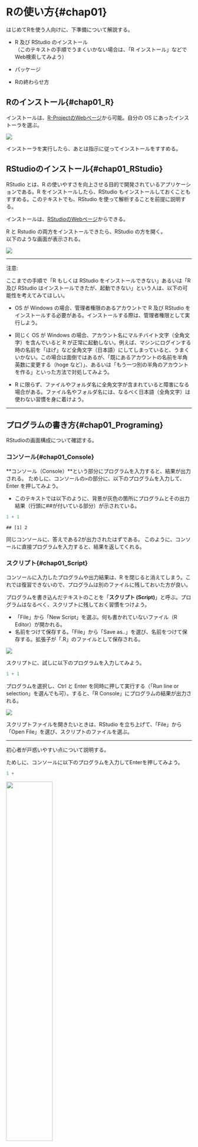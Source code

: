 


# Rの使い方{#chap01}

はじめてRを使う人向けに、下準備について解説する。

* R 及び RStudio のインストール  
（このテキストの手順でうまくいかない場合は、「R インストール」などでWeb検索してみよう）  

* パッケージ  
* Rの終わらせ方  

## Rのインストール{#chap01_R}

インストールは、[R-ProjectのWebページ](https://cran.r-project.org)から可能。自分の OS にあったインストーラを選ぶ。  

![](./images/image01_R.png)<!-- -->


インストーラを実行したら、あとは指示に従ってインストールをすすめる。  
  

## RStudioのインストール{#chap01_RStudio}


RStudio とは、R の使いやすさを向上させる目的で開発されているアプリケーションである。R をインストールしたら、RStudio もインストールしておくこともすすめる。このテキストでも、RStudio を使って解析することを前提に説明する。    
  
インストールは、[RStudioのWebページ](https://posit.co/download/rstudio-desktop/)からできる。
  
  
R と Rstudio の両方をインストールできたら、RStudio の方を開く。  
以下のような画面が表示される。

![](./images/image01_RStudio_ex.png)<!-- -->



***
注意:  
  
ここまでの手順で「R もしくは RStudio をインストールできない」あるいは「R 及び RStudio はインストールできたが、起動できない」という人は、以下の可能性を考えてみてほしい。  
  
* OS が Windows の場合、管理者権限のあるアカウントで R 及び RStudio をインストールする必要がある。インストールする際は、管理者権限として実行しよう。  
  
* 同じく OS が Windows の場合、アカウント名にマルチバイト文字（全角文字）を含んでいると R が正常に起動しない。例えば、マシンにログインする時の名前を「ほげ」など全角文字（日本語）にしてしまっていると、うまくいかない。この場合は面倒ではあるが、「既にあるアカウントの名前を半角英数に変更する（hoge など）」、あるいは「もう一つ別の半角のアカウントを作る」といった方法で対処してみよう。  
  
* R に限らず、ファイルやフォルダ名に全角文字が含まれていると障害になる場合がある。ファイル名やフォルダ名には、なるべく日本語（全角文字）は使わない習慣を身に着けよう。  

***

  
## プログラムの書き方{#chap01_Programing}

RStudioの画面構成について確認する。


### コンソール{#chap01_Console}

**コンソール（Console）**という部分にプログラムを入力すると、結果が出力される。
ためしに、コンソールの`>`の部分に、以下のプログラムを入力して、Enter を押してみよう。  
  
* このテキストでは以下のように、背景が灰色の箇所にプログラムとその出力結果（行頭に##が付いている部分）が示されている。


``` r
1 + 1
```

```
## [1] 2
```

同じコンソールに、答えである2が出力されたはずである。
このように、コンソールに直接プログラムを入力すると、結果を返してくれる。  
  
### スクリプト{#chap01_Script}

コンソールに入力したプログラムや出力結果は、R を閉じると消えてしまう。これでは復習できないので、プログラムは別のファイルに残しておいた方が良い。  
  
プログラムを書き込んだテキストのことを「**スクリプト (Script)**」と呼ぶ。プログラムはなるべく、スクリプトに残しておく習慣をつけよう。  
  
    
* 「File」から「New Script」を選ぶ。何も書かれていないファイル（R Editor）が開かれる。  
* 名前をつけて保存する。「File」から「Save as..」を選び、名前をつけて保存する。拡張子が「.R」のファイルとして保存される。  
  
  
![](images/image01_Script1.png)

スクリプトに、試しに以下のプログラムを入力してみよう。  


``` r
1 + 1
```

プログラムを選択し、Ctrl と Enter を同時に押して実行する（「Run line or selection」を選んでも可）。すると、「R Console」にプログラムの結果が出力される。  

![](./images/image01_Script2.png)<!-- -->

スクリプトファイルを開きたいときは、RStudio を立ち上げて、「File」から「Open File」を選び、スクリプトのファイルを選ぶ。  


*** 
初心者が戸惑いやすい点について説明する。  
    
ためしに、コンソールに以下のプログラムを入力してEnterを押してみよう。


``` r
1 + 
```

<img src="./images/image01_Error1.png" width="50%" />


何も表示されないし、冒頭が`>`ではなく`+`が表示される。Enter を押しても元に戻らない。  
  
プログラムが不完全なことが原因である。`1 + `と中途半端な状態で入力したので、Rはプログラムの続きがあるものと思って入力を待っている状態にある。プログラムの続きを入力すれば、結果が出力される。例えばこの例ならば、`1`を入力してEnterを押せば、答えである`2`が出力される。  
  
他にもカッコの閉じ忘れなどでも、同じようなことが生じる。  
  
なお、**Esc（エスケープ）キーを押せば**、プログラムを中止することができる。困ったときには、Escキーを押そう。  
  
他にも、エラーが生じた場合は、エラーメッセージを読んで、**プログラムの書き方に間違いがないかを確認しよう**。たいてい、入力間違いなど大したことのないミスが原因である。ちょっとプログラムを間違えたくらいでRが壊れるということは決してないので、冷静に対処しよう。

## パッケージ{#chap01_Package}

パッケージとは、R の機能を拡張するためにインターネットからインストールして使うものである。 


### パッケージのインストール{#chap01_InstallPackage}

パッケージをインストールする。`install.packages()`で、インストールしたいパッケージを入力する。  
  
ここでは`ggplot2`というパッケージをインストールするのを例として、パッケージのインストール方法について示す。


``` r
install.packages("ggplot2")
```

もし「Please select a CRAN mirror ...」というのが表示されたら、Japan (Tokyo)を選んで「OK」を押す。  

***
パッケージのインストールは、RStudioの右下の「Packages」というタブからも行うことができる。「Install」を選択して、インストールしたいパッケージ名を入力して実行する。

<img src="./images/image01_RStudio_packages.png" width="50%" />

パッケージは世界中で開発され、アップデートもなされている。RStudioならば同じく「Packages」の「Update」を選ぶことでアップデートすることができる。

***

  
### パッケージのロード{#chap01_LoadPackage}
  
単にインストールしただけではパッケージを使うことができない。使う前にロードする必要がある。`library()`で、括弧内に使いたいパッケージ名を入力する。  
インストールのときとは違って、クオテーションマーク("")でパッケージ名を囲む必要はない。


``` r
library(ggplot2)
```

一度インストールしておけば、今後は最初に`library()`でロードするだけで使うことができる。毎回インストールし直す必要はない。  

## ヘルプ{#chap01_Help}

R の関数やパッケージなど、使い方がわからない場合は`help()`でヘルプを参照することができる（英語）。RStudio ならば、画面右下の「Help」にヘルプが出力される。ヘルプにはプログラムの例も記されている。


``` r
help(mean)
?mean #?でもヘルプを表示させることができる。
```


## Rを終わらせる{#chap01_End}

そのまま閉じてよい。

「Save workspace image?（作業スペースを保存しますか？）」が表示されるが、「いいえ」で良い。


